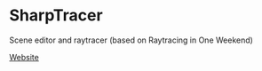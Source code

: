 # SharpTracer

Scene editor and raytracer (based on Raytracing in One Weekend)


[Website](https://aelfcraeft.com/software)
